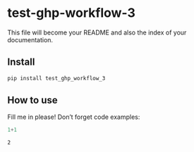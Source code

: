 # test-ghp-workflow-3

<!-- WARNING: THIS FILE WAS AUTOGENERATED! DO NOT EDIT! -->

This file will become your README and also the index of your
documentation.

## Install

``` sh
pip install test_ghp_workflow_3
```

## How to use

Fill me in please! Don’t forget code examples:

``` python
1+1
```

    2

